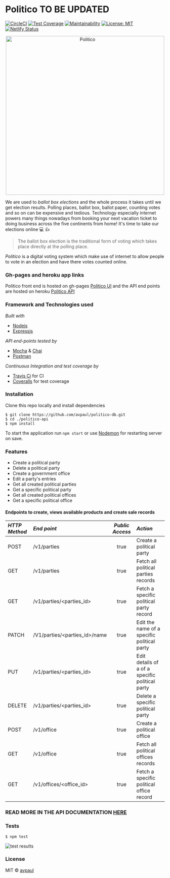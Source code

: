 # Politico TO BE UPDATED

[![CircleCI](https://circleci.com/gh/avpaul/politico-react.svg?style=svg)](https://circleci.com/gh/avpaul/politico-react) [![Test Coverage](https://api.codeclimate.com/v1/badges/e9a77118058b21a0c5cf/test_coverage)](https://codeclimate.com/github/avpaul/politico-react/test_coverage) [![Maintainability](https://api.codeclimate.com/v1/badges/e9a77118058b21a0c5cf/maintainability)](https://codeclimate.com/github/avpaul/politico-react/maintainability) [![License: MIT](https://img.shields.io/badge/License-MIT-blue.svg)](https://opensource.org/licenses/MIT) [![Netlify Status](https://api.netlify.com/api/v1/badges/262c00a5-4240-434e-99af-fc3a43ae9723/deploy-status)](https://app.netlify.com/sites/peoplevote/deploys)
<p align="center">
  <a href="http://avpaul.github.io/politico">
    <img
      alt="Politico"
      src="http://avpaul.github.io/politico/UI/assets/Politico_256-72.svg"    
      width="500"
    />
  </a>
</p>

We are used to _*ballot box elections*_ and the whole process it takes until we get election results.
Polling places, ballot box, ballot paper, counting votes and so on can be expensive and tedious.
Technology especially internet powers many things nowadays from booking your next vacation ticket
to doing business across the five continents from home! It's time to take our elections online :computer: :+1:

> The ballot box election is the traditional form of voting
> which takes place directly at the polling place.

_Politico_ is a digital voting system which make use of internet to allow people to vote in an
election and have there votes counted online.

### Gh-pages and heroku app links

Politico front end is hosted on gh-pages [Politico UI](http://avpaul.github.io/politico) and the API end points are hosted on heroku [Politico API](https://peoplevotedb.herokuapp.com)

### Framework and Technologies used

_Built with_

- [Nodejs](https://www.nodejs.org)
- [Expressjs](https://www.expressjs.com)

_API end-points tested by_

- [Mocha](https://www.mochajs.org) & [Chai](chaijs.com)
- [Postman](https://www.getpostman.com)

_Continuous Integration and test coverage by_

- [Travis Ci](https://www.travis-ci.org) for CI
- [Coveralls](https://www.coveralls.io) for test coverage

### Installation

Clone this repo locally and install dependencies

```
$ git clone https://github.com/avpaul/politico-db.git
$ cd ./politico-api
$ npm install
```

To start the application run `npm start` or use [Nodemon](https://www.nodemon.io) for restarting server on save.

### Features

- Create a political party
- Delete a political party
- Create a government office
- Edit a party's entries
- Get all created political parties
- Get a specific political party
- Get all created political offices
- Get a specific political office

#### Endpoints to create, views available products and create sale records

| _HTTP Method_ | _End point_                   | _Public Access_ | _Action_                                          |
| :------------ | :---------------------------- | :-------------: | :------------------------------------------------ |
| POST          | /v1/parties                   |      true       | Create a political party                          |
| GET           | /v1/parties                   |      true       | Fetch all ​ political parties​ records            |
| GET           | /v1/parties/<parties_id>      |      true       | Fetch a specific ​ political party​ record        |
| PATCH         | /V1/parties/<parties_id>/name |      true       | Edit the name of a specific ​ political party​    |
| PUT           | /v1/parties/<parties_id>      |      true       | Edit details of a of a specific ​ political party |
| DELETE        | /v1/parties/<parties_id>      |      true       | Delete a specific ​ political party               |
| POST          | /v1/office                    |      true       | Create a ​ political office                       |
| GET           | /v1/office                    |      true       | Fetch all ​ political offices​ records            |
| GET           | /v1/offices/<office_id>       |      true       | Fetch a specific ​ political office​ record       |

### READ MORE IN THE API DOCUMENTATION [HERE](https://peoplevotedb.herokuapp.com/apidocs/)

### Tests

```
$ npm test
```

![test results](UI/assets/test.png)

### License

MIT &COPY; [avpaul](https://www.github.com/avpaul)
